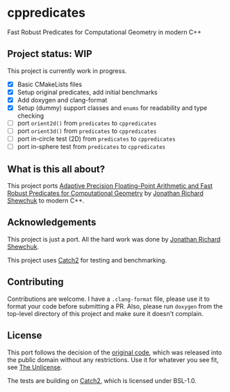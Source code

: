 # cppredicates

Fast Robust Predicates for Computational Geometry in modern C++

## Project status: WIP

This project is currently work in progress.

- [x] Basic CMakeLists files
- [x] Setup original predicates, add initial benchmarks
- [x] Add doxygen and clang-format
- [x] Setup (dummy) support classes and `enums` for readability and type checking
- [ ] port `orient2d()` from `predicates` to `cppredicates`
- [ ] port `orient3d()` from `predicates` to `cppredicates`
- [ ] port in-circle test (2D) from `predicates` to `cppredicates`
- [ ] port in-sphere test from `predicates`  to `cppredicates`

## What is this all about?

This project ports [Adaptive Precision Floating-Point Arithmetic and Fast Robust Predicates for Computational Geometry](https://www.cs.cmu.edu/~quake/robust.html) by [Jonathan Richard Shewchuk](http://www.cs.berkeley.edu/~jrs) to modern C++.

## Acknowledgements

This project is just a port. All the hard work was done by [Jonathan Richard Shewchuk](http://www.cs.berkeley.edu/~jrs).

This project uses [Catch2](https://github.com/catchorg/Catch2) for testing and benchmarking.

## Contributing

Contributions are welcome. I have a `.clang-format` file, please use it to format your code before submitting a PR. Also, please run `doxygen` from the top-level directory of this project and make sure it doesn't complain.

## License

This port follows the decision of the [original code](https://www.cs.cmu.edu/afs/cs/project/quake/public/code/predicates.c), which was released into the public domain without any restrictions. Use it for whatever you see fit, see [The Unlicense](https://unlicense.org/).

The tests are building on [Catch2](https://github.com/catchorg/Catch2), which is licensed under BSL-1.0.
